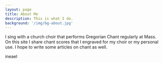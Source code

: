 ```yaml
---
layout: page
title: About Me
description: This is what I do.
background: '/img/bg-about.jpg'
---
```


I sing with a church choir that performs Gregorian Chant regularly at Mass. On this site I share chant scores that I engraved for my choir or my personal use. I hope to write some articles on chant as well.

ineael